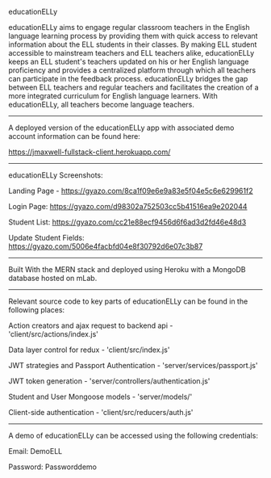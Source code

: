 educationELLy 

educationELLy aims to engage regular classroom teachers in the English language learning process by providing them with quick access to relevant information about the ELL students in their classes. By making ELL student accessible to mainstream teachers and ELL teachers alike, educationELLy keeps an ELL student's teachers updated on his or her English language proficiency and provides a centralized platform through which all teachers can participate in the feedback process. educationELLy bridges the gap between ELL teachers and regular teachers and facilitates the creation of a more integrated curriculum for English language learners. With educationELLy, all teachers become language teachers.

__________________________________________________
A deployed version of the educationELLy app with associated demo account information can be found here:

https://jmaxwell-fullstack-client.herokuapp.com/

__________________________________________________
educationELLy Screenshots:

Landing Page - https://gyazo.com/8ca1f09e6e9a83e5f04e5c6e629961f2  

Login Page: https://gyazo.com/d98302a752503cc5b41516ea9e202044

Student List: https://gyazo.com/cc21e88ecf9456d6f6ad3d2fd46e48d3

Update Student Fields: https://gyazo.com/5006e4facbfd04e8f30792d6e07c3b87

___________________________________________________
Built With the MERN stack and deployed using Heroku with a MongoDB database hosted on mLab.

___________________________________________________
Relevant source code to key parts of educationELLy can be found in the following places:

Action creators and ajax request to backend api - 'client/src/actions/index.js'

Data layer control for redux - 'client/src/index.js'

JWT strategies and Passport Authentication - 'server/services/passport.js'

JWT token generation - 'server/controllers/authentication.js'

Student and User Mongoose models - 'server/models/'

Client-side authentication - 'client/src/reducers/auth.js'

___________________________________________________
A demo of educationELLy can be accessed using the following credentials:

Email: DemoELL

Password: Passworddemo


